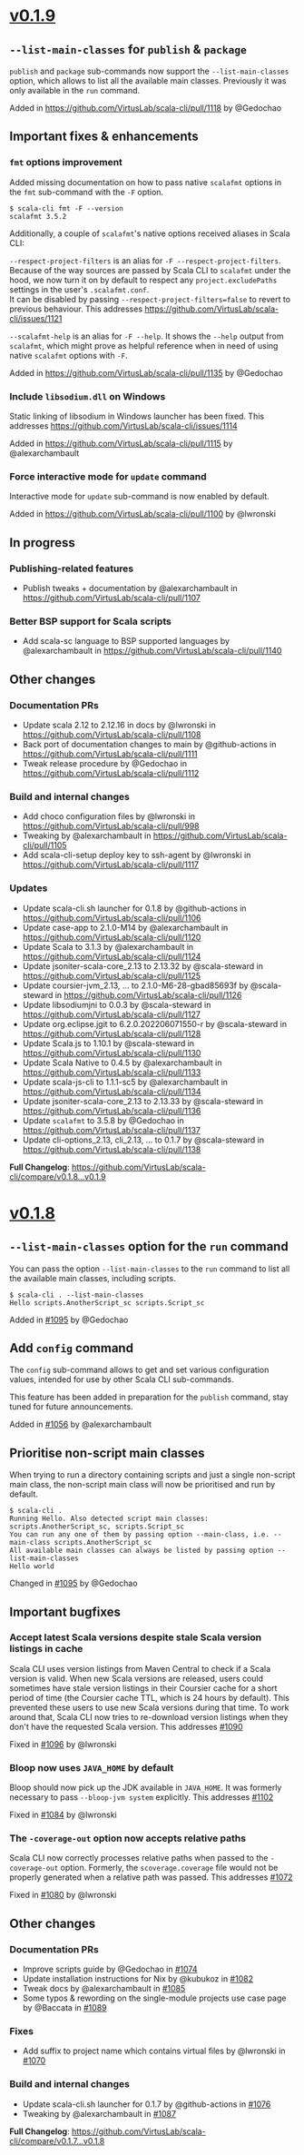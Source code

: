 # [v0.1.9](https://github.com/VirtusLab/scala-cli/releases/tag/v0.1.9)

## `--list-main-classes` for `publish` & `package`

`publish` and `package` sub-commands now support the `--list-main-classes` option, which allows to list all the available main classes. Previously it was only available in the `run` command.

Added in https://github.com/VirtusLab/scala-cli/pull/1118 by @Gedochao

## Important fixes & enhancements

### `fmt` options improvement

Added missing documentation on how to pass native `scalafmt` options in the `fmt` sub-command with the `-F` option.
```
$ scala-cli fmt -F --version
scalafmt 3.5.2
```

Additionally, a couple of `scalafmt`'s native options received aliases in Scala CLI: 

`--respect-project-filters` is an alias for `-F --respect-project-filters`. Because of the way sources are passed by Scala CLI to `scalafmt` under the hood, we now turn it on by default to respect any `project.excludePaths` settings in the user's `.scalafmt.conf`.  
It can be disabled by passing `--respect-project-filters=false` to revert to previous behaviour. 
This addresses https://github.com/VirtusLab/scala-cli/issues/1121

`--scalafmt-help` is an alias for `-F --help`. It shows the `--help` output from `scalafmt`, which might prove as helpful reference when in need of using native `scalafmt` options with `-F`.

Added in https://github.com/VirtusLab/scala-cli/pull/1135 by @Gedochao

### Include `libsodium.dll` on Windows

Static linking of libsodium in Windows launcher has been fixed. 
This addresses https://github.com/VirtusLab/scala-cli/issues/1114

Added in https://github.com/VirtusLab/scala-cli/pull/1115 by @alexarchambault

### Force interactive mode for `update` command

Interactive mode for `update` sub-command is now enabled by default. 

Added in https://github.com/VirtusLab/scala-cli/pull/1100 by @lwronski

## In progress

### Publishing-related features 

* Publish tweaks + documentation by @alexarchambault in  https://github.com/VirtusLab/scala-cli/pull/1107

### Better BSP support for Scala scripts

* Add scala-sc language to BSP supported languages by @alexarchambault in https://github.com/VirtusLab/scala-cli/pull/1140

## Other changes

### Documentation PRs

* Update scala 2.12 to 2.12.16 in docs by @lwronski in https://github.com/VirtusLab/scala-cli/pull/1108
* Back port of documentation changes to main by @github-actions in https://github.com/VirtusLab/scala-cli/pull/1111
* Tweak release procedure by @Gedochao in https://github.com/VirtusLab/scala-cli/pull/1112

### Build and internal changes

* Add choco configuration files by @lwronski in https://github.com/VirtusLab/scala-cli/pull/998
* Tweaking by @alexarchambault in https://github.com/VirtusLab/scala-cli/pull/1105
* Add scala-cli-setup deploy key to ssh-agent by @lwronski in https://github.com/VirtusLab/scala-cli/pull/1117

### Updates

* Update scala-cli.sh launcher for 0.1.8 by @github-actions in https://github.com/VirtusLab/scala-cli/pull/1106
* Update case-app to 2.1.0-M14 by @alexarchambault in https://github.com/VirtusLab/scala-cli/pull/1120
* Update Scala to 3.1.3 by @alexarchambault in https://github.com/VirtusLab/scala-cli/pull/1124
* Update jsoniter-scala-core_2.13 to 2.13.32 by @scala-steward in https://github.com/VirtusLab/scala-cli/pull/1125
* Update coursier-jvm_2.13, ... to 2.1.0-M6-28-gbad85693f by @scala-steward in https://github.com/VirtusLab/scala-cli/pull/1126
* Update libsodiumjni to 0.0.3 by @scala-steward in https://github.com/VirtusLab/scala-cli/pull/1127
* Update org.eclipse.jgit to 6.2.0.202206071550-r by @scala-steward in https://github.com/VirtusLab/scala-cli/pull/1128
* Update Scala.js to 1.10.1 by @scala-steward in https://github.com/VirtusLab/scala-cli/pull/1130
* Update Scala Native to 0.4.5 by @alexarchambault in https://github.com/VirtusLab/scala-cli/pull/1133
* Update scala-js-cli to 1.1.1-sc5 by @alexarchambault in https://github.com/VirtusLab/scala-cli/pull/1134
* Update jsoniter-scala-core_2.13 to 2.13.33 by @scala-steward in https://github.com/VirtusLab/scala-cli/pull/1136
* Update `scalafmt`  to 3.5.8 by @Gedochao in https://github.com/VirtusLab/scala-cli/pull/1137
* Update cli-options_2.13, cli_2.13, ... to 0.1.7 by @scala-steward in https://github.com/VirtusLab/scala-cli/pull/1138

**Full Changelog**: https://github.com/VirtusLab/scala-cli/compare/v0.1.8...v0.1.9

# [v0.1.8](https://github.com/VirtusLab/scala-cli/releases/tag/v0.1.8)

## `--list-main-classes` option for the `run` command

You can pass the option `--list-main-classes` to the `run` command to list all the available main classes, including
scripts.

```
$ scala-cli . --list-main-classes
Hello scripts.AnotherScript_sc scripts.Script_sc
```

Added in [#1095](https://github.com/VirtusLab/scala-cli/pull/1095) by @Gedochao

## Add `config` command

The `config` sub-command allows to get and set various configuration values, intended for use by
other Scala CLI sub-commands.

This feature has been added in preparation for the `publish` command, stay tuned for future announcements.

Added in [#1056](https://github.com/VirtusLab/scala-cli/pull/1056) by @alexarchambault

## Prioritise non-script main classes

When trying to run a directory containing scripts and just a single non-script main class, the non-script main class
will now be prioritised and run by default.

```
$ scala-cli .
Running Hello. Also detected script main classes: scripts.AnotherScript_sc, scripts.Script_sc
You can run any one of them by passing option --main-class, i.e. --main-class scripts.AnotherScript_sc
All available main classes can always be listed by passing option --list-main-classes
Hello world
```

Changed in [#1095](https://github.com/VirtusLab/scala-cli/pull/1095) by @Gedochao

## Important bugfixes

### Accept latest Scala versions despite stale Scala version listings in cache

Scala CLI uses version listings from Maven Central to check if a Scala version is valid. When new Scala versions are
released, users could sometimes have stale version listings in their Coursier cache for a short period of time (the
Coursier cache TTL, which is 24 hours by default). This prevented these users to use new Scala versions during that
time.
To work around that, Scala CLI now tries to re-download version listings when they don't have the requested Scala
version.
This addresses [#1090](https://github.com/VirtusLab/scala-cli/issues/1090)

Fixed in [#1096](https://github.com/VirtusLab/scala-cli/pull/1096) by @lwronski

### Bloop now uses `JAVA_HOME` by default

Bloop should now pick up the JDK available in `JAVA_HOME`. It was formerly necessary to pass `--bloop-jvm system`
explicitly. This addresses [#1102](https://github.com/VirtusLab/scala-cli/issues/1102)

Fixed in [#1084](https://github.com/VirtusLab/scala-cli/pull/1084) by @lwronski

### The `-coverage-out` option now accepts relative paths

Scala CLI now correctly processes relative paths when passed to the `-coverage-out` option. Formerly,
the `scoverage.coverage` file would not be properly generated when a relative path was passed.
This addresses [#1072](https://github.com/VirtusLab/scala-cli/issues/1072)

Fixed in [#1080](https://github.com/VirtusLab/scala-cli/pull/1080) by @lwronski

## Other changes

### Documentation PRs

* Improve scripts guide by @Gedochao in [#1074](https://github.com/VirtusLab/scala-cli/pull/1074)
* Update installation instructions for Nix by @kubukoz in [#1082](https://github.com/VirtusLab/scala-cli/pull/1082)
* Tweak docs by @alexarchambault in [#1085](https://github.com/VirtusLab/scala-cli/pull/1085)
* Some typos & rewording on the single-module projects use case page by @Baccata
  in [#1089](https://github.com/VirtusLab/scala-cli/pull/1089)

### Fixes

* Add suffix to project name which contains virtual files by @lwronski
  in [#1070](https://github.com/VirtusLab/scala-cli/pull/1070)

### Build and internal changes

* Update scala-cli.sh launcher for 0.1.7 by @github-actions in [#1076](https://github.com/VirtusLab/scala-cli/pull/1076)
* Tweaking by @alexarchambault in [#1087](https://github.com/VirtusLab/scala-cli/pull/1087)

**Full Changelog**: https://github.com/VirtusLab/scala-cli/compare/v0.1.7...v0.1.8
